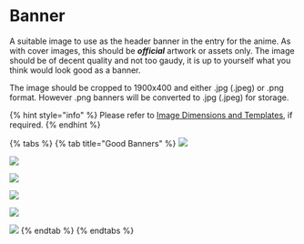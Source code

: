 # Banner

A suitable image to use as the header banner in the entry for the anime. As with cover images, this should be _**official**_ artwork or assets only. The image should be of decent quality and not too gaudy, it is up to yourself what you think would look good as a banner.

The image should be cropped to 1900x400 and either .jpg \(.jpeg\) or .png format. However .png banners will be converted to .jpg \(.jpeg\) for storage.

{% hint style="info" %}
Please refer to [Image Dimensions and Templates](../../media-specification/image-dimensions-and-template.md), if required.
{% endhint %}

{% tabs %}
{% tab title="Good Banners" %}
![](https://github.com/AniList/Submission-Manual/tree/a75a145be94b07fe00ba94c797a3d65e0ee28116/.gitbook/assets/banner-entries1.png)

![](https://github.com/AniList/Submission-Manual/tree/a75a145be94b07fe00ba94c797a3d65e0ee28116/.gitbook/assets/banner-entries3.png)

![](https://github.com/AniList/Submission-Manual/tree/a75a145be94b07fe00ba94c797a3d65e0ee28116/.gitbook/assets/banner-entries5.png)

![](https://github.com/AniList/Submission-Manual/tree/a75a145be94b07fe00ba94c797a3d65e0ee28116/.gitbook/assets/banner-entries2.png)

![](https://github.com/AniList/Submission-Manual/tree/a75a145be94b07fe00ba94c797a3d65e0ee28116/.gitbook/assets/banner-entries%20%281%29.png)

![](https://github.com/AniList/Submission-Manual/tree/a75a145be94b07fe00ba94c797a3d65e0ee28116/.gitbook/assets/banner-entries6.png)
{% endtab %}
{% endtabs %}

